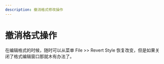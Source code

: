 ```yaml
---
description: 撤消格式修改操作
---
```


# 撤消格式操作

在编辑格式的时候，随时可以从菜单 File &gt;&gt; Revert Style 恢复改变，但是如果关闭了格式编辑窗口那就木有办法了。

